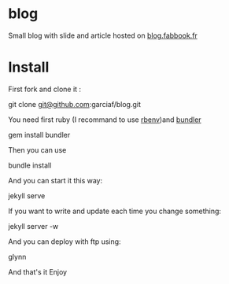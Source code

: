 blog
====

Small blog with slide and article hosted on [blog.fabbook.fr](http://blog.fabbook.fr)

Install
====

First fork and clone it :
 
  git clone git@github.com:garciaf/blog.git

You need first ruby (I recommand to use [rbenv](https://github.com/sstephenson/rbenv))and [bundler](http://gembundler.com/)

  gem install bundler

Then you can use

  bundle install
  
And you can start it this way: 

  jekyll serve
  
If you want to write and update each time you change something: 

  jekyll server -w
  
And you can deploy with ftp using:

  glynn
  
And that's it Enjoy 
